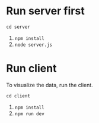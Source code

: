 # Run server first

`cd server`

1. `npm install`
2. `node server.js`

# Run client

To visualize the data, run the client.

`cd client`

1. `npm install`
2. `npm run dev`
